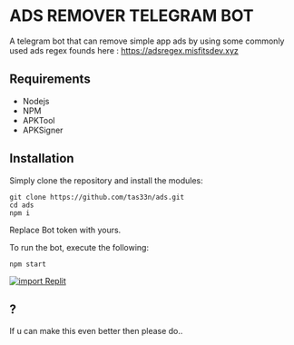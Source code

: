 # ADS REMOVER TELEGRAM BOT

A telegram bot that can remove simple app ads by using some commonly used ads regex founds here : https://adsregex.misfitsdev.xyz

## Requirements

- Nodejs
- NPM
- APKTool
- APKSigner


## Installation

Simply clone the repository and install the modules: 

```
git clone https://github.com/tas33n/ads.git
cd ads
npm i
```
Replace Bot token with yours.

To run the bot, execute the following:

```
npm start
```

<a href="https://replit.com/github/import/{https://github.com/Tas33n/ads}">
  <img src="https://replit.com/badge/github/{tas33n}/{ads}" alt="import Replit" />
</a>


## ?

If u can make this even better then please do..
